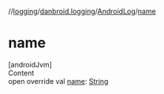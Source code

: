 //[logging](../../../index.md)/[danbroid.logging](../index.md)/[AndroidLog](index.md)/[name](name.md)



# name  
[androidJvm]  
Content  
open override val [name](name.md): [String](https://kotlinlang.org/api/latest/jvm/stdlib/kotlin/-string/index.html)  



